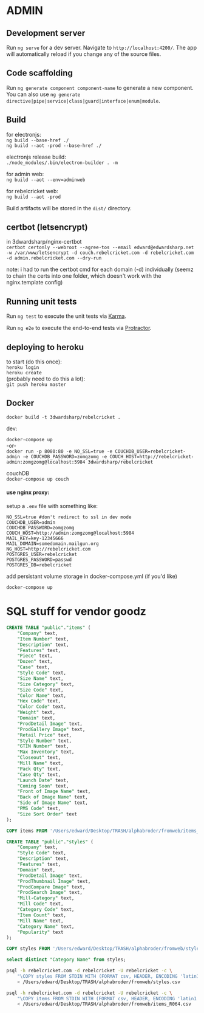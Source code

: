# ADMIN

## Development server

Run `ng serve` for a dev server. Navigate to `http://localhost:4200/`. The app will automatically reload if you change any of the source files.

## Code scaffolding

Run `ng generate component component-name` to generate a new component. You can also use `ng generate directive|pipe|service|class|guard|interface|enum|module`.

## Build

for electronjs:  
`ng build --base-href ./`  
`ng build --aot -prod --base-href ./`

electronjs release build:  
`./node_modules/.bin/electron-builder . -m`

for admin web:  
`ng build --aot --env=adminweb`

for rebelcricket web:  
`ng build --aot -prod`

Build artifacts will be stored in the `dist/` directory.

## certbot (letsencrypt)

in 3dwardsharp/nginx-certbot  
`certbot certonly --webroot --agree-tos --email edward@edwardsharp.net -w /var/www/letsencrypt -d couch.rebelcricket.com -d rebelcricket.com -d admin.rebelcricket.com --dry-run`

note: i had to run the certbot cmd for each domain (-d) individually (seemz to chain the certs into one folder, which doesn't work with the nginx.template config)

## Running unit tests

Run `ng test` to execute the unit tests via [Karma](https://karma-runner.github.io).

Run `ng e2e` to execute the end-to-end tests via [Protractor](http://www.protractortest.org/).

## deploying to heroku

to start (do this once):  
`heroku login`  
`heroku create`  
(probably need to do this a lot):  
`git push heroku master`

## Docker

`docker build -t 3dwardsharp/rebelcricket .`

dev:  

`docker-compose up`  
-or-  
`docker run -p 8080:80 -e NO_SSL=true -e COUCHDB_USER=rebelcricket-admin -e COUCHDB_PASSWORD=zomgzomg -e COUCH_HOST=http://rebelcricket-admin:zomgzomg@localhost:5984 3dwardsharp/rebelcricket`

couchDB  
`docker-compose up couch`

#### use nginx proxy: 

setup a `.env` file with something like:

```
NO_SSL=true #don't redirect to ssl in dev mode
COUCHDB_USER=admin 
COUCHDB_PASSWORD=zomgzomg 
COUCH_HOST=http://admin:zomgzomg@localhost:5984
MAIL_KEY=key-12345666
MAIL_DOMAIN=somedomain.mailgun.org
NG_HOST=http://rebelcricket.com
POSTGRES_USER=rebelcricket
POSTGRES_PASSWORD=passwd
POSTGRES_DB=rebelcricket
```

add persistant volume storage in docker-compose.yml (if you'd like)

`docker-compose up` 


# SQL stuff for vendor goodz

```sql 
CREATE TABLE "public"."items" (
    "Company" text,
    "Item Number" text,
    "Description" text,
    "Features" text,
    "Piece" text,
    "Dozen" text,
    "Case" text,
    "Style Code" text,
    "Size Name" text,
    "Size Category" text,
    "Size Code" text,
    "Color Name" text,
    "Hex Code" text,
    "Color Code" text,
    "Weight" text,
    "Domain" text,
    "ProdDetail Image" text,
    "ProdGallery Image" text,
    "Retail Price" text,
    "Style Number" text,
    "GTIN Number" text,
    "Max Inventory" text,
    "Closeout" text,
    "Mill Name" text,
    "Pack Qty" text,
    "Case Qty" text,
    "Launch Date" text,
    "Coming Soon" text,
    "Front of Image Name" text,
    "Back of Image Name" text,
    "Side of Image Name" text,
    "PMS Code" text,
    "Size Sort Order" text
);

COPY items FROM '/Users/edward/Desktop/TRASH/alphabroder/fromweb/items_R064.csv' WITH (FORMAT csv, HEADER, ENCODING 'latin1');

CREATE TABLE "public"."styles" (
    "Company" text,
    "Style Code" text,
    "Description" text,
    "Features" text,
    "Domain" text,
    "ProdDetail Image" text,
    "ProdThumbnail Image" text,
    "ProdCompare Image" text,
    "ProdSearch Image" text,
    "Mill-Category" text,
    "Mill Code" text,
    "Category Code" text,
    "Item Count" text,
    "Mill Name" text,
    "Category Name" text,
    "Popularity" text
);

COPY styles FROM '/Users/edward/Desktop/TRASH/alphabroder/fromweb/styles.csv' WITH (FORMAT csv, HEADER, ENCODING 'latin1');

select distinct "Category Name" from styles;

```

```sh
psql -h rebelcricket.com -d rebelcricket -U rebelcricket -c \
    "\COPY styles FROM STDIN WITH (FORMAT csv, HEADER, ENCODING 'latin1')" \
    < /Users/edward/Desktop/TRASH/alphabroder/fromweb/styles.csv

psql -h rebelcricket.com -d rebelcricket -U rebelcricket -c \
    "\COPY items FROM STDIN WITH (FORMAT csv, HEADER, ENCODING 'latin1')" \
    < /Users/edward/Desktop/TRASH/alphabroder/fromweb/items_R064.csv
```

